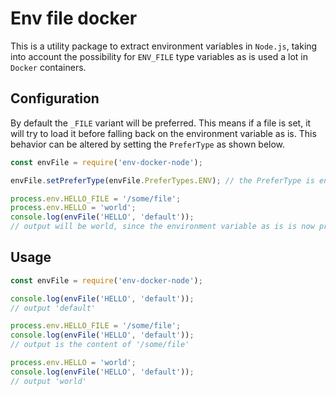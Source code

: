 # Env file docker

This is a utility package to extract environment variables in `Node.js`, taking into account the possibility for `ENV_FILE` type variables as is used a lot in `Docker` containers.

## Configuration
By default the `_FILE` variant will be preferred. This means if a file is set, it will try to load it before falling back on the environment variable as is. This behavior can be altered by setting the `PreferType` as shown below.
```javascript
const envFile = require('env-docker-node');

envFile.setPreferType(envFile.PreferTypes.ENV); // the PreferType is envFile.PreferTypes.FILE by default

process.env.HELLO_FILE = '/some/file';
process.env.HELLO = 'world';
console.log(envFile('HELLO', 'default'));
// output will be world, since the environment variable as is is now preferred

```

## Usage
```javascript
const envFile = require('env-docker-node');

console.log(envFile('HELLO', 'default'));
// output 'default'

process.env.HELLO_FILE = '/some/file';
console.log(envFile('HELLO', 'default'));
// output is the content of '/some/file'

process.env.HELLO = 'world';
console.log(envFile('HELLO', 'default'));
// output 'world'
```